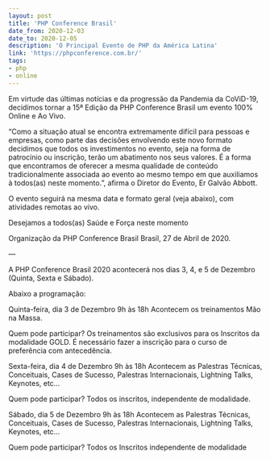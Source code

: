 ```yaml
---
layout: post
title: 'PHP Conference Brasil'
date_from: 2020-12-03
date_to: 2020-12-05
description: 'O Principal Evento de PHP da América Latina'
link: 'https://phpconference.com.br/'
tags:
- php
- online
---
```

Em virtude das últimas notícias e da progressão da Pandemia da CoViD-19, decidimos tornar a 15ª Edição da PHP Conference Brasil um evento 100% Online e Ao Vivo.

“Como a situação atual se encontra extremamente difícil para pessoas e empresas, como parte das decisões envolvendo este novo formato decidimos que todos os investimentos no evento, seja na forma de patrocínio ou inscrição, terão um abatimento nos seus valores. É a forma que encontramos de oferecer a mesma qualidade de conteúdo tradicionalmente associada ao evento ao mesmo tempo em que auxiliamos à todos(as) neste momento.”, afirma o Diretor do Evento, Er Galvão Abbott.
 
O evento seguirá na mesma data e formato geral (veja abaixo), com atividades remotas ao vivo.

Desejamos a todos(as) Saúde e Força neste momento

Organização da PHP Conference Brasil
Brasil, 27 de Abril de 2020.


—

A PHP Conference Brasil 2020 acontecerá nos dias 3, 4, e 5 de Dezembro (Quinta, Sexta e Sábado).

Abaixo a programação:

Quinta-feira, dia 3 de Dezembro
9h às 18h
Acontecem os treinamentos Mão na Massa.

Quem pode participar?
Os treinamentos são exclusivos para os Inscritos da modalidade GOLD. É necessário fazer a inscrição para o curso de preferência com antecedência.

Sexta-feira, dia 4 de Dezembro
9h às 18h
Acontecem as Palestras Técnicas, Conceituais, Cases de Sucesso, Palestras Internacionais, Lightning Talks, Keynotes, etc…

Quem pode participar?
Todos os inscritos, independente de modalidade.

Sábado, dia 5 de Dezembro
9h às 18h
Acontecem as Palestras Técnicas, Conceituais, Cases de Sucesso, Palestras Internacionais, Lightning Talks, Keynotes, etc…

Quem pode participar?
Todos os Inscritos independente de modalidade
